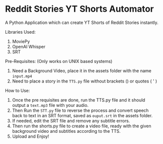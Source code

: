 # Reddit Stories YT Shorts Automator
A Python Application which can create YT Shorts of Reddit Stories instantly.

Libraries Used: 
1. MoviePy
2. OpenAI Whisper
3. SRT 

Pre-Requisites: (Only works on UNIX based systems)
1. Need a Background Video, place it in the assets folder with the name ```input.mp4```
2. Need to place a story in the ```TTS.py``` file without brackets () or quotes ( ' )

How to Use:
1. Once the pre requisites are done, run the TTS.py file and it should output a ```text.mp3``` file with your audio.
2. Then Run the ```STT.py``` file to reverse the process and convert speech back to text in an SRT format, saved as ```ouput.srt``` in the assets folder.
3. If needed, edit the SRT file and remove any subtitle errors.
4. Then run the shorts.py file to create a video file, ready with the given background video and subtitles according to the TTS.
5. Upload and Enjoy!
